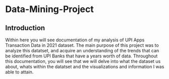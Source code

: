 # Data-Mining-Project

## Introduction

Within here you will see documentation of my analysis of UPI Apps Transaction Data in 2021 dataset. The main purpose of this project was to analyze this datatset, and acquire an understanding of the trends that can be identified from UPI Banks that have a years worth of data. Throughout this documentation, you will see that we will delve into what the dataset us about, whats within the datatset and the visualizations and information I was able to attain.

